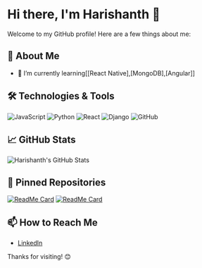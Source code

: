 # Hi there, I'm Harishanth 👋

Welcome to my GitHub profile! Here are a few things about me:

## 🚀 About Me
- 🌱 I’m currently learning[[React Native],[MongoDB],[Angular]]

## 🛠️ Technologies & Tools
![JavaScript](https://img.shields.io/badge/-JavaScript-black?style=flat-square&logo=javascript)
![Python](https://img.shields.io/badge/-Python-3776AB?style=flat-square&logo=python)
![React](https://img.shields.io/badge/-React-black?style=flat-square&logo=react)
![Django](https://img.shields.io/badge/-Django-092E20?style=flat-square&logo=django)
![GitHub](https://img.shields.io/badge/-GitHub-181717?style=flat-square&logo=github)

## 📈 GitHub Stats
![Harishanth's GitHub Stats](https://github-readme-stats.vercel.app/api?username=it21201714&show_icons=true&hide_border=true)

## 📌 Pinned Repositories
[![ReadMe Card](https://github-readme-stats.vercel.app/api/pin/?username=it21201714&repo=DS-Project-Frontend)](https://github.com/IT21821240/DS-Project-Frontend.git)
[![ReadMe Card](https://github-readme-stats.vercel.app/api/pin/?username=yourusername&repo=repository2)](https://github.com/yourusername/repository2)

## 📫 How to Reach Me
- [LinkedIn](https://www.linkedin.com/in/yourprofile/)


Thanks for visiting! 😊
